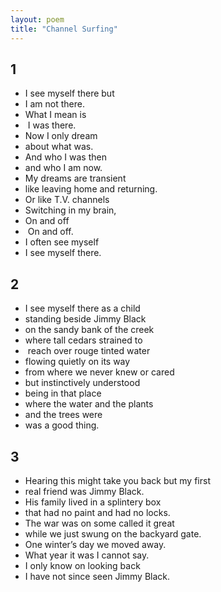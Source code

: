 ```yaml
---
layout: poem
title: "Channel Surfing"
---
```


1
------
- I see myself there but 
- I am not there.
- What I mean is
-  I was there.
- Now I only dream 
- about what was.
- And who I was then 
- and who I am now.
- My dreams are transient 
- like leaving home and returning.
- Or like T.V. channels 
- Switching in my brain,
- On and off
-  On and off.
- I often see myself 
- I see myself there.

2
------
- I see myself there as a child 
- standing beside Jimmy Black 
- on the sandy bank of the creek 
- where tall cedars strained to
-  reach over rouge tinted water 
- flowing quietly on its way 
- from where we never knew or cared 
- but instinctively understood 
- being in that place 
- where the water and the plants 
- and the trees were 
- was a good thing.

3
------
- Hearing this might take you back but my first
- real friend was Jimmy Black.
- His family lived in a splintery box
- that had no paint and had no locks.
- The war was on some called it great
- while we just swung on the backyard gate.
- One winter’s day we moved away.
- What year it was I cannot say.
- I only know on looking back
- I have not since seen Jimmy Black.  